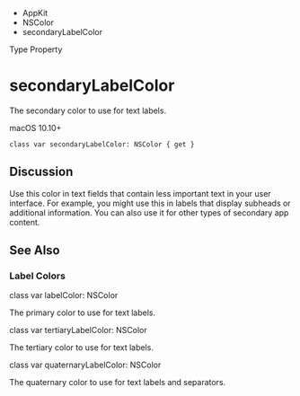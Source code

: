 

- AppKit
- NSColor
-  secondaryLabelColor 

Type Property

# secondaryLabelColor

The secondary color to use for text labels.

macOS 10.10+

``` source
class var secondaryLabelColor: NSColor { get }
```

## Discussion

Use this color in text fields that contain less important text in your user interface. For example, you might use this in labels that display subheads or additional information. You can also use it for other types of secondary app content.

## See Also

### Label Colors

class var labelColor: NSColor

The primary color to use for text labels.

class var tertiaryLabelColor: NSColor

The tertiary color to use for text labels.

class var quaternaryLabelColor: NSColor

The quaternary color to use for text labels and separators.

